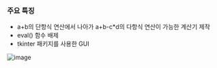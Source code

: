 ### 주요 특징
- a+b의 단항식 연산에서 나아가 a+b-c*d의 다항식 연산이 가능한 계산기 제작
- eval() 함수 배제
- tkinter 패키지를 사용한 GUI 


![image](https://user-images.githubusercontent.com/80875572/114123017-6f4f2280-992c-11eb-89e1-36a26560dbb9.png)
